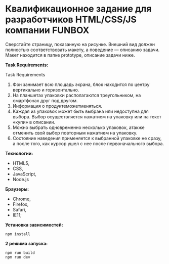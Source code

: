 # Квалификационное задание для разработчиков HTML/CSS/JS компании FUNBOX

Сверстайте страницу, показанную на рисунке. Внешний вид должен полностью соответствовать макету, а поведение — описанию задачи. Макет находится в папке prototype, описание задачи ниже.

**Task Requirements:**

Task Requirements
1. Фон занимает всю площадь экрана, блок находится по центру вертикально и горизонтально.
2. На планшетах упаковки располагаются треугольником, на смартфонах друг под другом.
3. Информация о продуктеможетменяться.
4. Каждая из упаковок может быть выбрана или недоступна для выбора. Выбор
осуществляется нажатием на упаковку или на текст «купи» в описании.
5. Можно выбрать одновременно несколько упаковок, атакже отменить свой
выбор повторным нажатием на упаковку.
6. Состояние наведения применяется к выбранной упаковке не сразу, а после того,
как курсор ушел с нее после первоначального выбора.

**Технологии:**

- HTML5,
- CSS,
- JavaScript,
- Node.js

**Браузеры:**

- Chrome, 
- Firefox, 
- Safari, 
- IE11;

**Установка зависимостей:**

`npm install`

**2 режима запуска:**

```
npm run build
npm run dev
```
